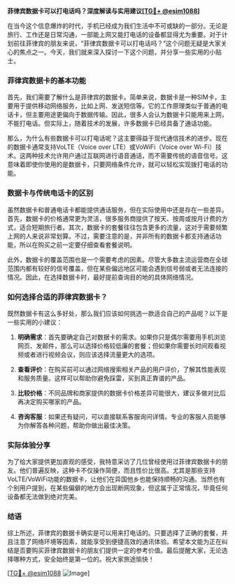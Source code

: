 **菲律宾数据卡可以打电话吗？深度解读与实用建议[[TG💪+ @esim1088](https://t.me/s/esim1088)]**

在当今这个信息爆炸的时代，手机已经成为我们生活中不可或缺的一部分。无论是旅行、工作还是日常沟通，一部能上网又能打电话的设备都显得尤为重要。对于计划前往菲律宾的朋友来说，“菲律宾数据卡可以打电话吗？”这个问题无疑是大家关心的焦点之一。今天，我们就来深入探讨一下这个问题，并分享一些实用的小贴士。

### 菲律宾数据卡的基本功能

首先，我们需要了解什么是菲律宾的数据卡。简单来说，数据卡是一种SIM卡，主要用于提供移动网络服务，比如上网、发送短信等。它的工作原理类似于普通的电话卡，但主要用途更偏向于数据传输。因此，很多人会认为数据卡只能用来上网，不能打电话。但实际上，随着技术的发展，许多数据卡已经具备了通话功能。

那么，为什么有些数据卡可以打电话呢？这主要得益于现代通信技术的进步。现在的数据卡通常支持VoLTE（Voice over LTE）或VoWiFi（Voice over Wi-Fi）技术。这两种技术允许用户通过互联网进行语音通话，而不需要传统的语音信号。这意味着即使你使用的是数据卡，只要网络条件允许，就可以轻松实现拨打电话的功能。

### 数据卡与传统电话卡的区别

虽然数据卡和普通电话卡都能提供通话服务，但在实际使用中还是存在一些差异。首先，数据卡的价格通常更为灵活，很多服务商提供了按天、按周或按月计费的方式，适合短期旅行者。其次，数据卡的套餐往往包含更多的流量，这对于需要频繁上网的人来说非常划算。不过，需要注意的是，并非所有的数据卡都支持通话功能，所以在购买之前一定要仔细查看套餐说明。

此外，数据卡的覆盖范围也是一个需要考虑的因素。尽管大多数主流运营商在全球范围内都有较好的信号覆盖，但在某些偏远地区可能会遇到信号弱或者无法连接的情况。因此，在选择数据卡时，最好提前查询目的地的具体网络情况。

### 如何选择合适的菲律宾数据卡？

既然数据卡有这么多好处，那么我们应该如何挑选一款适合自己的产品呢？以下是一些实用的小建议：

1. **明确需求**：首先要确定自己对数据卡的需求。如果你只是偶尔需要用手机浏览网页、发邮件，那么可以选择价格较低廉的套餐；但如果你需要长时间观看视频或者进行视频会议，则应该选择流量更大的选项。
   
2. **查看评价**：在购买前可以通过网络搜索相关产品的用户评价，了解其性能表现和服务质量。这样可以帮助你避免踩雷，买到真正靠谱的产品。

3. **比较价格**：不同品牌和商家提供的数据卡价格差异可能很大，建议多做对比后再决定购买哪家的产品。

4. **咨询客服**：如果还有疑问，可以直接联系客服询问详情。专业的客服人员能够为你解答各种问题，帮助你做出最佳决策。

### 实际体验分享

为了给大家提供更加直观的感受，我特意采访了几位曾经使用过菲律宾数据卡的朋友。他们普遍反映，这种卡不仅操作简便，而且性价比很高。尤其是那些支持VoLTE/VoWiFi功能的数据卡，让他们在异国他乡也能保持顺畅的沟通。当然也有个别用户提到，在某些偏僻的地方会出现断网现象，但这属于正常情况，毕竟任何设备都无法做到绝对完美。

### 结语

综上所述，菲律宾的数据卡确实是可以用来打电话的。只要选择了正确的套餐，并且注意了网络环境等因素，就能享受到便捷高效的通讯体验。希望本文能为正在纠结是否要购买菲律宾数据卡的朋友们提供一定的参考价值。最后提醒大家，无论选择哪种方式，安全始终是第一位的。祝大家旅途愉快！

[[TG💪+ @esim1088](https://t.me/s/esim1088) ![Image](https://i.postimg.cc/4NQfJmqS/Snipaste-2025-05-13-00-14-12.png)]